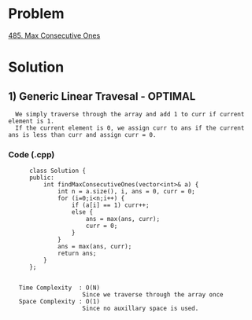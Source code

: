 # Problem

[485. Max Consecutive Ones](https://leetcode.com/problems/max-consecutive-ones/)


# Solution 


## 1) Generic Linear Travesal - OPTIMAL

      We simply traverse through the array and add 1 to curr if current element is 1.
      If the current element is 0, we assign curr to ans if the current ans is less than curr and assign curr = 0.
     
     
   ### Code (.cpp)
   
          class Solution {
          public:
              int findMaxConsecutiveOnes(vector<int>& a) {
                  int n = a.size(), i, ans = 0, curr = 0;
                  for (i=0;i<n;i++) {
                      if (a[i] == 1) curr++;
                      else {
                          ans = max(ans, curr);
                          curr = 0;
                      }
                  }
                  ans = max(ans, curr);
                  return ans;
              }
          };
          
          
       Time Complexity  : O(N) 
                         Since we traverse through the array once
       Space Complexity : O(1)
                         Since no auxillary space is used.
